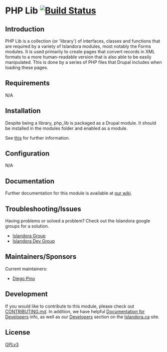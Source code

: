 # PHP Lib [![Build Status](https://travis-ci.org/Islandora/php_lib.png?branch=7.x)](https://travis-ci.org/Islandora/php_lib)

## Introduction

PHP Lib is a collection (or 'library') of interfaces, classes and functions that are required by a variety of Islandora modules, most notably the Forms modules. It is used primarily to create pages that convert records in XML formats to a more human-readable version that is also able to be easily manipulated. This is done by a series of PHP files that Drupal includes when loading these pages.


## Requirements

N/A

## Installation

Despite being a library, php_lib is packaged as a Drupal module.
It should be installed in the modules folder and enabled as a module.

See [this](https://drupal.org/documentation/install/modules-themes/modules-7) for further information.

## Configuration

N/A

## Documentation

Further documentation for this module is available at [our wiki](https://wiki.duraspace.org/display/ISLANDORA/PHP+Lib).

## Troubleshooting/Issues

Having problems or solved a problem? Check out the Islandora google groups for a solution.

* [Islandora Group](https://groups.google.com/forum/?hl=en&fromgroups#!forum/islandora)
* [Islandora Dev Group](https://groups.google.com/forum/?hl=en&fromgroups#!forum/islandora-dev)

## Maintainers/Sponsors

Current maintainers:

* [Diego Pino](https://github.com/diegopino)

## Development

If you would like to contribute to this module, please check out [CONTRIBUTING.md](CONTRIBUTING.md). In addition, we have helpful [Documentation for Developers](https://github.com/Islandora/islandora/wiki#wiki-documentation-for-developers) info, as well as our [Developers](http://islandora.ca/developers) section on the [Islandora.ca](http://islandora.ca) site.

## License

[GPLv3](http://www.gnu.org/licenses/gpl-3.0.txt)

